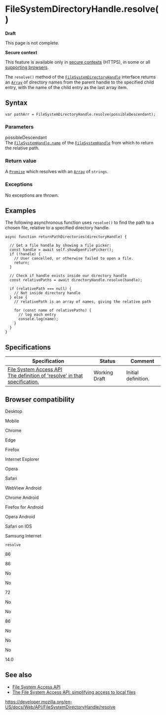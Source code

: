 # FileSystemDirectoryHandle.resolve()

**Draft**

This page is not complete.

**Secure context**

This feature is available only in [secure contexts](https://developer.mozilla.org/en-US/docs/Web/Security/Secure_Contexts) (HTTPS), in some or all [supporting browsers](#browser_compatibility).

The `resolve()` method of the [`FileSystemDirectoryHandle`](../filesystemdirectoryhandle) interface returns an [`Array`](https://developer.mozilla.org/en-US/docs/Web/JavaScript/Reference/Global_Objects/Array) of directory names from the parent handle to the specified child entry, with the name of the child entry as the last array item.

## Syntax

    var pathArr = FileSystemDirectoryHandle.resolve(possibleDescendant);

### Parameters

possibleDescendant  
The [`FileSystemHandle.name`](../filesystemhandle/name) of the [`FileSystemHandle`](../filesystemhandle) from which to return the relative path.

### Return value

A [`Promise`](https://developer.mozilla.org/en-US/docs/Web/JavaScript/Reference/Global_Objects/Promise) which resolves with an [`Array`](https://developer.mozilla.org/en-US/docs/Web/JavaScript/Reference/Global_Objects/Array) of <span class="page-not-created">`strings`</span>.

### Exceptions

No exceptions are thrown.

## Examples

The following asynchronous function uses `resolve()` to find the path to a chosen file, relative to a specified directory handle.

    async function returnPathDirectories(directoryHandle) {

      // Get a file handle by showing a file picker:
      const handle = await self.showOpenFilePicker();
      if (!handle) {
        // User cancelled, or otherwise failed to open a file.
        return;
      }

      // Check if handle exists inside our directory handle
      const relativePaths = await directoryHandle.resolve(handle);

      if (relativePath === null) {
        // Not inside directory handle
      } else {
        // relativePath is an array of names, giving the relative path

        for (const name of relativePaths) {
          // log each entry
          console.log(name);
        }
      }
    }

## Specifications

<table><thead><tr class="header"><th>Specification</th><th>Status</th><th>Comment</th></tr></thead><tbody><tr class="odd"><td><a href="https://wicg.github.io/file-system-access/#dom-filesystemdirectoryhandle-resolve">File System Access API<br />
<span class="small">The definition of 'resolve' in that specification.</span></a></td><td><span class="spec-wd">Working Draft</span></td><td>Initial definition.</td></tr></tbody></table>

## Browser compatibility

Desktop

Mobile

Chrome

Edge

Firefox

Internet Explorer

Opera

Safari

WebView Android

Chrome Android

Firefox for Android

Opera Android

Safari on IOS

Samsung Internet

`resolve`

86

86

No

No

72

No

No

86

No

No

No

14.0

## See also

- [File System Access API](../file_system_access_api)
- [The File System Access API: simplifying access to local files](https://web.dev/file-system-access/)

<a href="https://developer.mozilla.org/en-US/docs/Web/API/FileSystemDirectoryHandle/resolve" class="_attribution-link">https://developer.mozilla.org/en-US/docs/Web/API/FileSystemDirectoryHandle/resolve</a>

